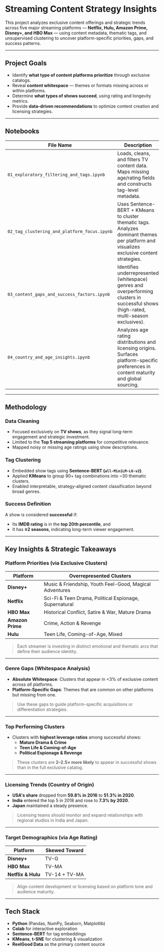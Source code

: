 # **Streaming Content Strategy Insights**

This project analyzes exclusive content offerings and strategic trends across five major streaming platforms — **Netflix, Hulu, Amazon Prime, Disney+, and HBO Max** — using content metadata, thematic tags, and unsupervised clustering to uncover platform-specific priorities, gaps, and success patterns.

---

## **Project Goals**

- Identify **what type of content platforms prioritize** through exclusive catalogs.
- Reveal **content whitespace** — themes or formats missing across or within platforms.
- Determine **what types of shows succeed**, using rating and longevity metrics.
- Provide **data-driven recommendations** to optimize content creation and licensing strategies.

---

## **Notebooks**

| File Name | Description |
|-----------|-------------|
| `01_exploratory_filtering_and_tags.ipynb` | Loads, cleans, and filters TV content data. Maps missing age/rating fields and constructs tag-level metadata. |
| `02_tag_clustering_and_platform_focus.ipynb` | Uses Sentence-BERT + KMeans to cluster thematic tags. Analyzes dominant themes per platform and visualizes exclusive content strategies. |
| `03_content_gaps_and_success_factors.ipynb` | Identifies underrepresented (whitespace) genres and overperforming clusters in successful shows (high-rated, multi-season exclusives). |
| `04_country_and_age_insights.ipynb` | Analyzes age rating distributions and licensing origins. Surfaces platform-specific preferences in content maturity and global sourcing. |

---

## **Methodology**

### Data Cleaning
- Focused exclusively on **TV shows**, as they signal long-term engagement and strategic investment.
- Limited to the **Top 5 streaming platforms** for competitive relevance.
- Mapped noisy or missing age ratings using show descriptions.

### Tag Clustering
- Embedded show tags using **Sentence-BERT (`all-MiniLM-L6-v2`)**.
- Applied **KMeans** to group 90+ tag combinations into ~30 thematic clusters.
- Enabled interpretable, strategy-aligned content classification beyond broad genres.

### Success Definition
A show is considered **successful** if:
- Its **IMDB rating** is in the **top 20th percentile**, and
- It has **≥2 seasons**, indicating long-term viewer engagement.

---

## **Key Insights & Strategic Takeaways**

### Platform Priorities (via Exclusive Clusters)

| Platform      | Overrepresented Clusters                                        |
|---------------|-----------------------------------------------------------------|
| **Disney+**   | Music & Friendship, Youth Feel-Good, Magical Adventures        |
| **Netflix**   | Sci-Fi & Teen Drama, Political Espionage, Supernatural         |
| **HBO Max**   | Historical Conflict, Satire & War, Mature Drama                |
| **Amazon Prime** | Crime, Action & Revenge                                      |
| **Hulu**      | Teen Life, Coming-of-Age, Mixed                                |

> Each streamer is investing in distinct emotional and thematic arcs that define their audience identity.

---

### Genre Gaps (Whitespace Analysis)

- **Absolute Whitespace**: Clusters that appear in <3% of exclusive content across *all* platforms.
- **Platform-Specific Gaps**: Themes that are common on other platforms but missing from one.

> Use these gaps to guide platform-specific acquisitions or differentiation strategies.

---

### Top Performing Clusters

- Clusters with **highest leverage ratios** among successful shows:
  - **Mature Drama & Crime**
  - **Teen Life & Coming-of-Age**
  - **Political Espionage & Revenge**

> These clusters are **2–2.5× more likely** to appear in successful shows than in the full exclusive catalog.

---

### Licensing Trends (Country of Origin)

- **USA's share** dropped from **59.8% in 2016** to **51.3% in 2020**.
- **India** entered the top 5 in 2018 and rose to **7.3% by 2020**.
- **Japan** maintained a steady presence.

> Licensing teams should monitor and expand relationships with regional studios in India and Japan.

---

### Target Demographics (via Age Rating)

| Platform      | Skewed Toward   |
|---------------|-----------------|
| **Disney+**   | TV-G            |
| **HBO Max**   | TV-MA           |
| **Netflix & Hulu** | TV-14 + TV-MA |

> Align content development or licensing based on platform tone and audience maturity.

---

## Tech Stack

- **Python** (Pandas, NumPy, Seaborn, Matplotlib)
- **Colab** for interactive exploration
- **Sentence-BERT** for tag embeddings
- **KMeans**, **t-SNE** for clustering & visualization
- **ReelGood Data** as the primary content source

